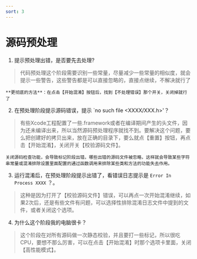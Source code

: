 ```yaml
---
sort: 3
---
```


# 源码预处理

1. 提示预处理出错，是否要先去处理?
> 代码预处理这个阶段需要识别一些常量，尽量减少一些常量的相似度，就会提示一些警告，这些警告都是可以直接忽略的，直接点继续，不解决就行了
>
```tip  
**更彻底的方法**：在点击【开始混淆】按钮后，找到【不处理错误】那个开关，关闭掉就行了
```

2. 在预处理阶段提示源码错误，提示 `no such file <XXXX/XXX.h>'？
> 有些Xcode工程配置了一些.framework或者在编译期间产生的头文件，因为还未编译出来，所以当然源码预处理程序就找不到。要解决这个问题，要么把创建好的拷贝出来，放在正确的目录下，要么就点【重置】按钮，再点击【开始混淆】，关闭开关【校验源码文件】。
>
```tip
关闭源码检查功能，会导致标记阶段出错，哪些出错的源码文件被忽略，这样就会导致某些字符串常量或混淆排除设置里面配置的通过函数调用来排除某些类和方法的功能失去作用。
```

3. 运行混淆后，在预处理阶段提示出错了，看错误日志提示是 `Error In Process XXXX` ？。
> 这种是因为打开了【校验源码文件】错误，可以再点一次开始混淆继续，如果2次后，还是有些文件有问题，可以选择性排除混淆日志文件中提到的文件，或者关闭这个选项。
>

4. 为什么这个阶段我的电脑很卡？
> 这个阶段在对所有源码做一次静态校验，并且要打一些标记，所以很吃CPU，要想不那么厉害，可以在点击【开始混淆】时那个选项卡里面，关闭【高性能模式】。